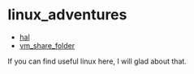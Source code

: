 # linux_adventures

- [hal](https://github.com/mohsenet/linux/tree/main/adventures/hal)
- [vm_share_folder](https://github.com/mohsenet/linux/tree/main/adventures/vm_share_folder)

If you can find useful linux here, I will glad about that.
